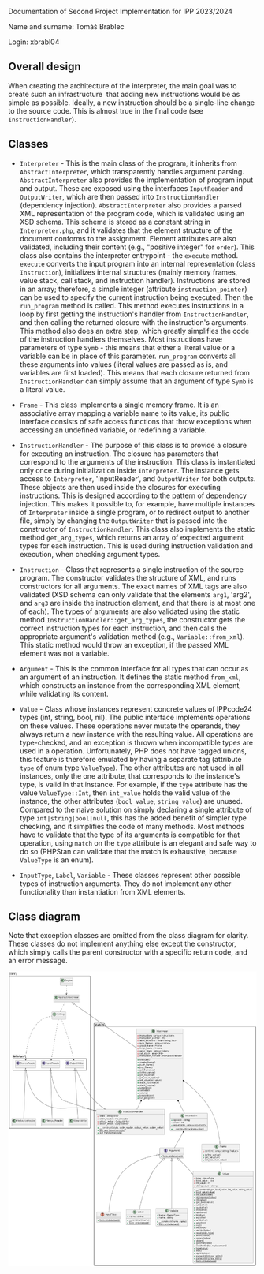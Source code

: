 Documentation of Second Project Implementation for IPP 2023/2024

Name and surname: Tomáš Brablec

Login: xbrabl04

## Overall design

When creating the architecture of the interpreter, the main goal was to create such an infrastructure  that adding new instructions would be as simple as possible. Ideally, a new instruction should be a single-line change to the source code. This is almost true in the final code (see `InstructionHandler`).

## Classes

- `Interpreter` - This is the main class of the program, it inherits from `AbstractInterpreter`, which transparently handles argument parsing. `AbstractInterpreter` also provides the implementation of program input and output. These are exposed using the interfaces `InputReader` and `OutputWriter`, which are then passed into `InstructionHandler` (dependency injection). `AbstractInterpreter` also provides a parsed XML representation of the program code, which is validated using an XSD schema. This schema is stored as a constant string in `Interpreter.php`, and it validates that the element structure of the document conforms to the assignment. Element attributes are also validated, including their content (e.g., "positive integer" for `order`). This class also contains the interpreter entrypoint - the `execute` method. `execute` converts the input program into an internal representation (class `Instruction`), initializes internal structures (mainly memory frames, value stack, call stack, and instruction handler). Instructions are stored in an array; therefore, a simple integer (attribute `instruction_pointer`) can be used to specify the current instruction being executed. Then the `run_program` method is called. This method executes instructions in a loop by first getting the instruction's handler from `InstructionHandler`, and then calling the returned closure with the instruction's arguments. This method also does an extra step, which greatly simplifies the code of the instruction handlers themselves. Most instructions have parameters of type `Symb` - this means that either a literal value or a variable can be in place of this parameter. `run_program` converts all these arguments into values (literal values are passed as is, and variables are first loaded). This means that each closure returned from `InstructionHandler` can simply assume that an argument of type `Symb` is a literal value.

- `Frame` - This class implements a single memory frame. It is an associative array mapping a variable name to its value, its public interface consists of safe access functions that throw exceptions when accessing an undefined variable, or redefining a variable.

- `InstructionHandler` - The purpose of this class is to provide a closure for executing an instruction. The closure has parameters that correspond to the arguments of the instruction. This class is instantiated only once during initialization inside `Interpreter`. The instance gets access to `Interpreter`, 'InputReader', and `OutputWriter` for both outputs. These objects are then used inside the closures for executing instructions. This is designed according to the pattern of dependency injection. This makes it possible to, for example, have multiple instances of `Interpreter` inside a single program, or to redirect output to another file, simply by changing the `OutputWriter` that is passed into the constructor of `InstructionHandler`. This class also implements the static method `get_arg_types`, which returns an array of expected argument types for each instruction. This is used during instruction validation and execution, when checking argument types.

- `Instruction` - Class that represents a single instruction of the source program. The constructor validates the structure of XML, and runs constructors for all arguments. The exact names of XML tags are also validated (XSD schema can only validate that the elements `arg1`, 'arg2', and `arg3` are inside the instruction element, and that there is at most one of each). The types of arguments are also validated using the static method `InstructionHandler::get_arg_types`, the constructor gets the correct instruction types for each instruction, and then calls the appropriate argument's validation method (e.g., `Variable::from_xml`). This static method would throw an exception, if the passed XML element was not a variable.

- `Argument` - This is the common interface for all types that can occur as an argument of an instruction. It defines the static method `from_xml`, which constructs an instance from the corresponding XML element, while validating its content.

- `Value` - Class whose instances represent concrete values of IPPcode24 types (int, string, bool, nil). The public interface implements operations on these values. These operations never mutate the operands, they always return a new instance with the resulting value. All operations are type-checked, and an exception is thrown when incompatible types are used in a operation. Unfortunately, PHP does not have tagged unions, this feature is therefore emulated by having a separate tag (attribute `type` of enum type `ValueType`). The other attributes are not used in all instances, only the one attribute, that corresponds to the instance's type, is valid in that instance. For example, if the `type` attribute has the value `ValueType::Int`, then `int_value` holds the valid value of the instance, the other attributes (`bool_value`, `string_value`) are unused. Compared to the naive solution on simply declaring a single attribute of type `int|string|bool|null`, this has the added benefit of simpler type checking, and it simplifies the code of many methods. Most methods have to validate that the type of its arguments is compatible for that operation, using `match` on the `type` attribute is an elegant and safe way to do so (PHPStan can validate that the match is exhaustive, because `ValueType` is an enum).

- `InputType`, `Label`, `Variable` - These classes represent other possible types of instruction arguments. They do not implement any other functionality than instantiation from XML elements.

## Class diagram

Note that exception classes are omitted from the class diagram for clarity. These classes do not implement anything else except the constructor, which simply calls the parent constructor with a specific return code, and an error message.

![Class diagram](class.png)